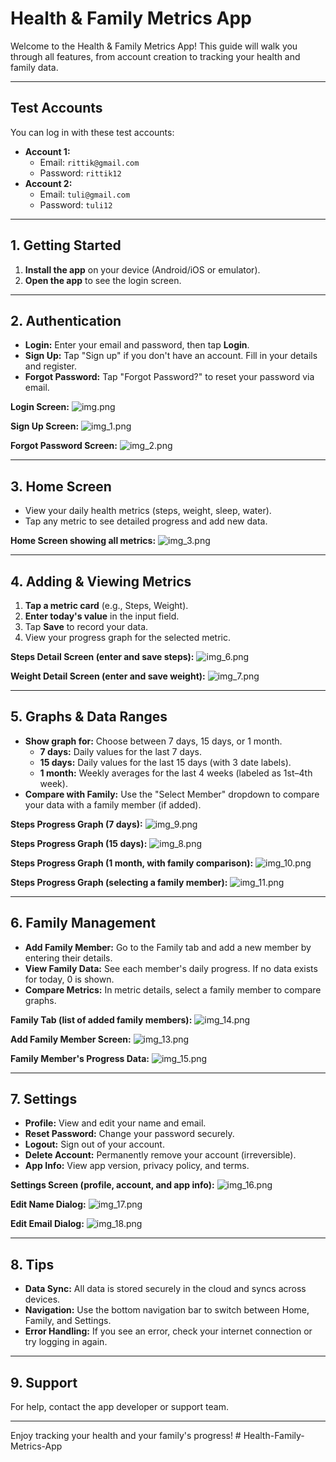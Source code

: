 # Health & Family Metrics App

Welcome to the Health & Family Metrics App! This guide will walk you through all features, from account creation to tracking your health and family data.

---

## Test Accounts

You can log in with these test accounts:

- **Account 1:**
  - Email: `rittik@gmail.com`
  - Password: `rittik12`
- **Account 2:**
  - Email: `tuli@gmail.com`
  - Password: `tuli12`

---

## 1. Getting Started

1. **Install the app** on your device (Android/iOS or emulator).
2. **Open the app** to see the login screen.

---

## 2. Authentication

- **Login:** Enter your email and password, then tap **Login**.
- **Sign Up:** Tap "Sign up" if you don't have an account. Fill in your details and register.
- **Forgot Password:** Tap "Forgot Password?" to reset your password via email.

**Login Screen:**
![img.png](img.png)

**Sign Up Screen:**
![img_1.png](img_1.png)

**Forgot Password Screen:**
![img_2.png](img_2.png)

---

## 3. Home Screen

- View your daily health metrics (steps, weight, sleep, water).
- Tap any metric to see detailed progress and add new data.

**Home Screen showing all metrics:**
![img_3.png](img_3.png)

---

## 4. Adding & Viewing Metrics

1. **Tap a metric card** (e.g., Steps, Weight).
2. **Enter today's value** in the input field.
3. Tap **Save** to record your data.
4. View your progress graph for the selected metric.

**Steps Detail Screen (enter and save steps):**
![img_6.png](img_6.png)

**Weight Detail Screen (enter and save weight):**
![img_7.png](img_7.png)

---

## 5. Graphs & Data Ranges

- **Show graph for:** Choose between 7 days, 15 days, or 1 month.
  - **7 days:** Daily values for the last 7 days.
  - **15 days:** Daily values for the last 15 days (with 3 date labels).
  - **1 month:** Weekly averages for the last 4 weeks (labeled as 1st–4th week).
- **Compare with Family:** Use the "Select Member" dropdown to compare your data with a family member (if added).

**Steps Progress Graph (7 days):**
![img_9.png](img_9.png)

**Steps Progress Graph (15 days):**
![img_8.png](img_8.png)

**Steps Progress Graph (1 month, with family comparison):**
![img_10.png](img_10.png)

**Steps Progress Graph (selecting a family member):**
![img_11.png](img_11.png)

---

## 6. Family Management

- **Add Family Member:** Go to the Family tab and add a new member by entering their details.
- **View Family Data:** See each member's daily progress. If no data exists for today, 0 is shown.
- **Compare Metrics:** In metric details, select a family member to compare graphs.

**Family Tab (list of added family members):**
![img_14.png](img_14.png)

**Add Family Member Screen:**
![img_13.png](img_13.png)

**Family Member's Progress Data:**
![img_15.png](img_15.png)

---

## 7. Settings

- **Profile:** View and edit your name and email.
- **Reset Password:** Change your password securely.
- **Logout:** Sign out of your account.
- **Delete Account:** Permanently remove your account (irreversible).
- **App Info:** View app version, privacy policy, and terms.

**Settings Screen (profile, account, and app info):**
![img_16.png](img_16.png)

**Edit Name Dialog:**
![img_17.png](img_17.png)

**Edit Email Dialog:**
![img_18.png](img_18.png)

---

## 8. Tips

- **Data Sync:** All data is stored securely in the cloud and syncs across devices.
- **Navigation:** Use the bottom navigation bar to switch between Home, Family, and Settings.
- **Error Handling:** If you see an error, check your internet connection or try logging in again.

---

## 9. Support

For help, contact the app developer or support team.

---

Enjoy tracking your health and your family's progress!
#   H e a l t h - F a m i l y - M e t r i c s - A p p 
 
 